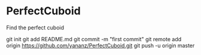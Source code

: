 # PerfectCuboid
Find the perfect cuboid

git init
git add README.md
git commit -m "first commit"
git remote add origin https://github.com/yananz/PerfectCuboid.git
git push -u origin master
